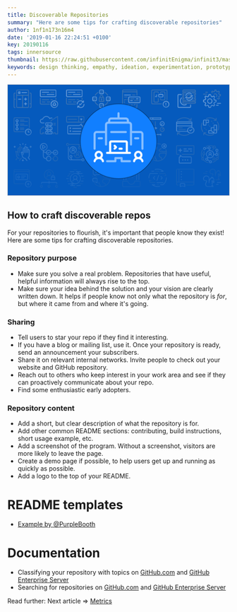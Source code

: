 ```yaml
---
title: Discoverable Repositories
summary: "Here are some tips for crafting discoverable repositories"
author: 1nf1n173n16m4
date: '2019-01-16 22:24:51 +0100'
key: 20190116
tags: innersource
thumbnail: https://raw.githubusercontent.com/infinitEnigma/infinit3/master/assets/img/posts/learning/five-phases.jpg
keywords: design thinking, empathy, ideation, experimentation, prototype, test
---
```

![Five phases](https://raw.githubusercontent.com/infinitEnigma/infinit3/master/assets/img/posts/learning/innersource2.png)
## How to craft discoverable repos

For your repositories to flourish, it's important that people know they exist! Here are some tips for crafting discoverable repositories.
<!--more-->
### Repository purpose
- Make sure you solve a real problem. Repositories that have useful, helpful information will always rise to the top.
- Make sure your idea behind the solution and your vision are clearly written down. It helps if people know not only what the repository is _for_, but where it came from and where it's going.

### Sharing
- Tell users to star your repo if they find it interesting.
- If you have a blog or mailing list, use it. Once your repository is ready, send an announcement your subscribers.
- Share it on relevant internal networks. Invite people to check out your website and GitHub repository.
- Reach out to others who keep interest in your work area and see if they can proactively communicate about your repo.
- Find some enthusiastic early adopters.

### Repository content
- Add a short, but clear description of what the repository is for.
- Add other common README sections: contributing, build instructions, short usage example, etc.
- Add a screenshot of the program. Without a screenshot, visitors are more likely to leave the page.
- Create a demo page if possible, to help users get up and running as quickly as possible.
- Add a logo to the top of your README.

# README templates

- [Example by @PurpleBooth](purplebooth.md)

# Documentation

- Classifying your repository with topics on [GitHub.com](https://help.github.com/en/articles/classifying-your-repository-with-topics) and [GitHub Enterprise Server](https://help.github.com/en/enterprise/user/articles/classifying-your-repository-with-topics)
- Searching for repositories on [GitHub.com](https://help.github.com/en/articles/searching-for-repositories) and [GitHub Enterprise Server](https://help.github.com/en/enterprise/user/articles/searching-for-repositories#search-by-topic)

Read further:
Next article => [Metrics](/post/2019/02/10/metrics/)
